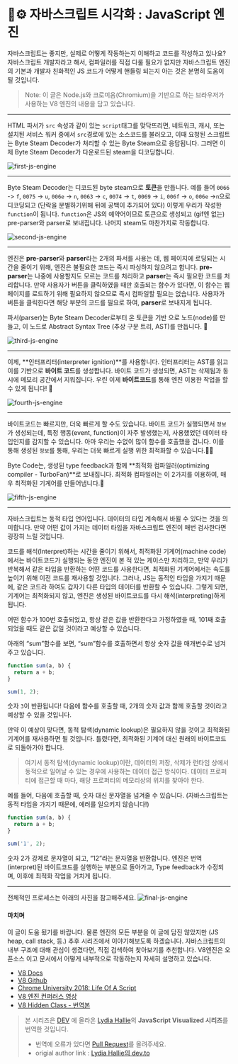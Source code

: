# 🚀⚙️ 자바스크립트 시각화 : JavaScript 엔진

자바스크립트는 좋지만, 실제로 어떻게 작동하는지 이해하고 코드를 작성하고 있나요? 자바스크립트 개발자라고 해서, 컴파일러를 직접 다룰 필요가 없지만 자바스크립트 엔진의 기본과 개발자 친화적인 JS 코드가 어떻게 핸들링 되는지 아는 것은 분명히 도움이 될 것입니다.

> Note: 이 글은 Node.js와 크로미움(Chromium)을 기반으로 하는 브라우저가 사용하는 V8 엔진의 내용을 담고 있습니다.

---

HTML 파서가 `src` 속성과 같이 있는 `script`태그를 맞닥뜨리면, 네트워크, 캐시, 또는 설치된 서비스 워커 중에서 `src`경로에 있는 소스코드를 불러오고, 이때 요청된 스크립트는 Byte Steam Decoder가 처리할 수 있는 Byte Steam으로 응답됩니다. 그러면 이제 Byte Steam Decoder가 다운로드된 steam을 디코딩합니다.

![first-js-engine](./gifs/jsEngine1.gif)

---

Byte Steam Decoder는 디코드된 byte steam으로 **토큰**을 만듭니다. 예를 들어 `0066` -> `f`, `0075` -> `u`, `006e` -> `n`, `0063` -> `c`, `0074` -> `t`, `0069` -> `i`, `006f` -> `o`, `006e` ->`n`으로 디코딩되고 (단락을 분별하기위해 뒤에 공백이 추가되어 있다) 이렇게 우리가 작성한 `function`이 됩니다. `function`은 JS의 예약어이므로 토큰으로 생성되고 (gif엔 없는) pre-parser와 parser로 보내집니다. 나머지 steam도 마찬가지로 작동합니다.

![second-js-engine](./gifs/jsEngine2.gif)

---

엔진은 **pre-parser**와 **parser**라는 2개의 파서를 사용는 데, 웹 페이지에 로딩되는 시간을 줄이기 위해, 엔진은 불필요한 코드는 즉시 파싱하지 않으려고 합니다. **pre-parser**는 나중에 사용할지도 모르는 코드를 처리하고 **parser**는 즉시 필요한 코드를 처리합니다.
만약 사용자가 버튼을 클릭하였을 때만 호출되는 함수가 있다면, 이 함수는 웹페이지를 로드하기 위해 필요하지 않으므로 즉시 컴파일할 필요는 없습니다. 사용자가 버튼을 클릭한다면 해당 부분의 코드를 필요로 하여, **parser**로 보내지게 됩니다.

파서(parser)는 Byte Steam Decoder로부터 온 토큰을 기반 으로 노드(node)를 만들고, 이 노드로 Abstract Syntax Tree (추상 구문 트리, AST)를 만듭니다. 🌳

![third-js-engine](./gifs/jsEngine3.gif)

---

이제, **인터프리터(interpreter ignition)**를 사용합니다. 인터프리터는 AST를 읽고 이를 기반으로 **바이트 코드**를 생성합니다. 바이트 코드가 생성되면, AST는 삭제됨과 동시에 메모리 공간에서 지워집니다. 우린 이제 **바이트코드**를 통해 엔진 이용한 작업을 할 수 있게 됩니다! 🎉

![fourth-js-engine](./gifs/jsEngine4.gif)

---

바이트코드는 빠르지만, 더욱 빠르게 할 수도 있습니다. 바이트 코드가 실행되면서 `정보`가 생성되는데, 특정 행동(event, function)이 자주 발생했는지, 사용했었던 데이터 타입인지를 감지할 수 있습니다. 아마 우리는 수없이 많이 함수를 호출했을 겁니다. 이를 통해 생성된 `정보`를 통해, 우리는 더욱 빠르게 실행 위한 최적화할 수 있습니다.🏃🏽

Byte Code는, 생성된 type feedback과 함께 **최적화 컴파일러(optimizing compiler - TurboFan)**로 보내집니다. 최적화 컴파일러는 이 2가지를 이용하여, 매우 최적화된 기계어를 만들어냅니다.🚀

![fifth-js-engine](./gifs/jsEngine5.gif)

---

자바스크립트는 동적 타입 언어입니다. 데이터의 타입 계속해서 바뀔 수 있다는 것을 의미합니다. 만약 어떤 값이 가지는 데이터 타입을 자바스크립트 엔진이 매번 검사한다면 굉장히 느릴 것입니다.

코드를 해석(Interpret)하는 시간을 줄이기 위해서, 최적화된 기계어(machine code)에서는 바이트코드가 실행되는 동안 엔진이 본 적 있는 케이스만 처리하고, 만약 우리가 반복해서 같은 타입을 반환하는 어떤 코드를 사용한다면, 최적화된 기계어에서는 속도를 높이기 위해 이전 코드를 재사용할 것입니다. 그러나, JS는 동적인 타입을 가지기 때문에, 같은 코드라 하여도 갑자기 다른 타입의 데이터를 반환할 수 있습니다. 그렇게 되면, 기계어는 최적화되지 않고, 엔진은 생성된 바이트코드를 다시 해석(interpreting)하게 됩니다.

어떤 함수가 100번 호출되었고, 항상 같은 값을 반환한다고 가정하였을 때, 101째 호출되었을 때도 같은 값일 것이라고 예상할 수 있습니다.

아래의 “sum”함수를 보면, “sum”함수를 호출하면서 항상 숫자 값을 매개변수로 넘겨주고 있습니다.

```javascript
function sum(a, b) {
  return a + b;
}

sum(1, 2);
```

숫자 `3`이 반환됩니다! 다음에 함수를 호출할 때, 2개의 숫자 값과 함께 호출할 것이라고 예상할 수 있을 것입니다.

만약 이 예상이 맞다면, 동적 탐색(dynamic lookup)은 필요하지 않을 것이고 최적화된 기계어를 재사용하면 될 것입니다. 틀렸다면, 최적화된 기계어 대신 원래의 바이트코드로 되돌아가야 합니다.

> 여기서 동적 탐색(dynamic lookup)이란, 데이터의 저장, 삭제가 런타임 상에서 동적으로 일어날 수 있는 경우에 사용하는 데이터 접근 방식이다. 데이터 프로퍼티에 접근할 때 마다, 해당 프로퍼티의 메모리상의 위치를 찾아야 한다.

예를 들어, 다음에 호출할 때, 숫자 대신 문자열을 넘겨줄 수 있습니다. (자바스크립트는 동적 타입을 가지기 때문에, 에러를 일으키지 않습니다!)

```javascript
function sum(a, b) {
  return a + b;
}

sum('1', 2);
```

숫자 2가 강제로 문자열이 되고, “12”라는 문자열을 반환합니다. 엔진은 번역(interpret)된 바이트코드를 실행하는 부분으로 돌아가고, Type feedback가 수정되며, 이후에 최적화 작업을 거치게 됩니다.

---

전체적인 프로세스는 아래의 사진을 참고해주세요.
![final-js-engine](./gifs/jsEngineTotal.gif)

#### 마치며
이 글이 도움 됬기를 바랍니다. 물론 엔진의 모든 부분을 이 글에 담진 않았지만 (JS heap, call stack, 등.) 추후 시리즈에서 이야기해보도록 하겠습니다. 자바스크립트의 내부 구조에 대해 관심이 생겼다면, 직접 검색하여 찾아보기를 추천합니다. V8엔진은 오픈소스 이고 문서에서 어떻게 내부적으로 작동하는지 자세히 설명하고 있습니다.

- [V8 Docs](https://v8.dev/)
- [V8 Github](https://github.com/v8/v8)
- [Chrome University 2018: Life Of A Script](https://www.youtube.com/watch?v=voDhHPNMEzg&t=729s%3Cbr%3E%0A)
- [V8 엔진 컨퍼러스 영상](https://www.youtube.com/watch?time_continue=1513&v=p-iiEDtpy6I&feature=emb_title)
- [V8 Hidden Class - 번역본](https://engineering.linecorp.com/ko/blog/v8-hidden-class/)

> 본 시리즈은 [DEV](https://dev.to/) 에 올라온 [Lydia Hallie](https://github.com/lydiahallie)의 **JavaScript Visualized 시리즈**를 번역한 것입니다.
>
> - 번역에 오류가 있다면 [Pull Request](https://github.com/wlsdud2194/JavaScript-Visualized-Series/pulls)를 올려주세요.
> - origial author link : [Lydia Hallie의 dev.to](https://dev.to/lydiahallie)
